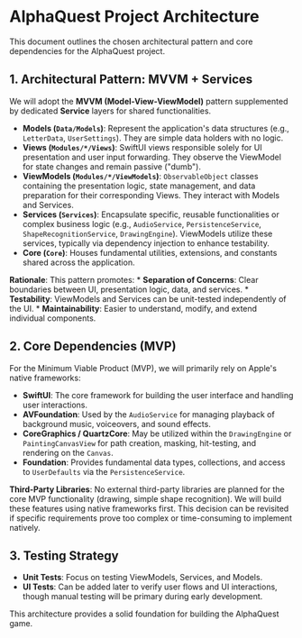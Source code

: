 # AlphaQuest Project Architecture

This document outlines the chosen architectural pattern and core dependencies for the AlphaQuest project.

## 1. Architectural Pattern: MVVM + Services

We will adopt the **MVVM (Model-View-ViewModel)** pattern supplemented by dedicated **Service** layers for shared functionalities.

*   **Models (`Data/Models`)**: Represent the application's data structures (e.g., `LetterData`, `UserSettings`). They are simple data holders with no logic.
*   **Views (`Modules/*/Views`)**: SwiftUI views responsible solely for UI presentation and user input forwarding. They observe the ViewModel for state changes and remain passive ("dumb").
*   **ViewModels (`Modules/*/ViewModels`)**: `ObservableObject` classes containing the presentation logic, state management, and data preparation for their corresponding Views. They interact with Models and Services.
*   **Services (`Services`)**: Encapsulate specific, reusable functionalities or complex business logic (e.g., `AudioService`, `PersistenceService`, `ShapeRecognitionService`, `DrawingEngine`). ViewModels utilize these services, typically via dependency injection to enhance testability.
*   **Core (`Core`)**: Houses fundamental utilities, extensions, and constants shared across the application.

**Rationale**: This pattern promotes:
    *   **Separation of Concerns**: Clear boundaries between UI, presentation logic, data, and services.
    *   **Testability**: ViewModels and Services can be unit-tested independently of the UI.
    *   **Maintainability**: Easier to understand, modify, and extend individual components.

## 2. Core Dependencies (MVP)

For the Minimum Viable Product (MVP), we will primarily rely on Apple's native frameworks:

*   **SwiftUI**: The core framework for building the user interface and handling user interactions.
*   **AVFoundation**: Used by the `AudioService` for managing playback of background music, voiceovers, and sound effects.
*   **CoreGraphics / QuartzCore**: May be utilized within the `DrawingEngine` or `PaintingCanvasView` for path creation, masking, hit-testing, and rendering on the `Canvas`.
*   **Foundation**: Provides fundamental data types, collections, and access to `UserDefaults` via the `PersistenceService`.

**Third-Party Libraries**: No external third-party libraries are planned for the core MVP functionality (drawing, simple shape recognition). We will build these features using native frameworks first. This decision can be revisited if specific requirements prove too complex or time-consuming to implement natively.

## 3. Testing Strategy

*   **Unit Tests**: Focus on testing ViewModels, Services, and Models.
*   **UI Tests**: Can be added later to verify user flows and UI interactions, though manual testing will be primary during early development.

This architecture provides a solid foundation for building the AlphaQuest game. 